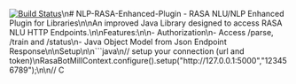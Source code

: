 [![Build Status](https:\/\/travis-ci.org\/knapsack01\/nlp-rasa-enhanced-plugin.svg?branch=master)](https:\/\/travis-ci.org\/knapsack01\/nlp-rasa-enhanced-plugin)\n# NLP-RASA-Enhanced-Plugin - RASA NLU/NLP Enhanced Plugin for Libraries\n\nAn improved Java Library designed to access RASA NLU HTTP Endpoints.\n\nFeatures:\n\n- Authorization\n- Access \/parse, \/train and \/status\n- Java Object Model from Json Endpoint Response\n\nSetup\n\n```java\n\/\/ setup your connection (url and token)\nRasaBotMillContext.configure().setup(\"http:\/\/127.0.0.1:5000\",\"123456789\");\n\n\/\/ C